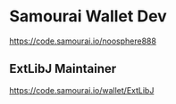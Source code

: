 # Samourai Wallet Dev
https://code.samourai.io/noosphere888

## ExtLibJ Maintainer
https://code.samourai.io/wallet/ExtLibJ
